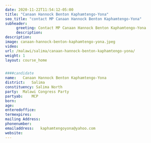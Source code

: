```yaml
---
date: 2020-11-22T11:54:12-05:00
title: "Canaan Hannock Benton Kaphamtengo-Yona"
seo_title: "contact MP Canaan Hannock Benton Kaphamtengo-Yona"
subheader:
     greeting: Contact MP Canaan Hannock Benton Kaphamtengo-Yona
     description: 
description: 
image: canaan-hannock-benton-kaphamtengo-yona.jpeg
video: 
url: /malawi/salima/canaan-hannock-benton-kaphamtengo-yona/
weight: 1
layout: course_home


####candidate
name:	Canaan Hannock Benton Kaphamtengo-Yona
district:	Salima
constituency: Salima North
party:	Malawi Congress Party
partyab:	MCP
born:
age: 
enteredoffice:	
termexpires:	
mailing Address:
phonenumber:	
emailaddress:	kaphamtengoyona@yahoo.com
website:	
---
```


